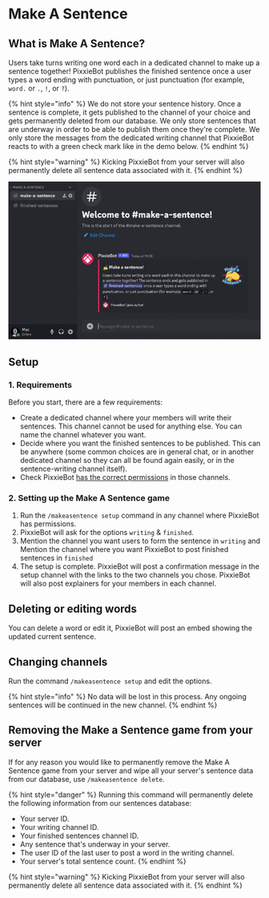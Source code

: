 # Make A Sentence

## What is Make A Sentence?

Users take turns writing one word each in a dedicated channel to make up a sentence together! PixxieBot publishes the finished sentence once a user types a word ending with punctuation, or just punctuation (for example, `word.` or `.`, `!`, or `?`).

{% hint style="info" %}
We do not store your sentence history. Once a sentence is complete, it gets published to the channel of your choice and gets permanently deleted from our database. We only store sentences that are underway in order to be able to publish them once they're complete. We only store the messages from the dedicated writing channel that PixxieBot reacts to with a green check mark like in the demo below.
{% endhint %}

{% hint style="warning" %}
Kicking PixxieBot from your server will also permanently delete all sentence data associated with it.
{% endhint %}

![This is a live demo of the game in action.](../.gitbook/assets/makeasentence-demo.gif)

## Setup

### 1. Requirements

Before you start, there are a few requirements:

- Create a dedicated channel where your members will write their sentences. This channel cannot be used for anything else. You can name the channel whatever you want.
- Decide where you want the finished sentences to be published. This can be anywhere (some common choices are in general chat, or in another dedicated channel so they can all be found again easily, or in the sentence-writing channel itself).
- Check PixxieBot [has the correct permissions](../setup/setting-up-the-bot/granting-permissions.md#required-text-channel-permissions) in those channels.

### 2. Setting up the Make A Sentence game

1. Run the `/makeasentence setup` command in any channel where PixxieBot has permissions.
2. PixxieBot will ask for the options `writing` & `finished`.
3. Mention the channel you want users to form the sentence in `writing` and Mention the channel where you want PixxieBot to post finished sentences in `finished`
4. The setup is complete. PixxieBot will post a confirmation message in the setup channel with the links to the two channels you chose. PixxieBot will also post explainers for your members in each channel.

## Deleting or editing words

You can delete a word or edit it, PixxieBot will post an embed showing the updated current sentence.

## Changing channels

Run the command `/makeasentence setup` and edit the options.

{% hint style="info" %}
No data will be lost in this process. Any ongoing sentences will be continued in the new channel.
{% endhint %}

## Removing the Make a Sentence game from your server

If for any reason you would like to permanently remove the Make A Sentence game from your server and wipe all your server's sentence data from our database, use `/makeasentence delete`.

{% hint style="danger" %}
Running this command will permanently delete the following information from our sentences database:

- Your server ID.
- Your writing channel ID.
- Your finished sentences channel ID.
- Any sentence that's underway in your server.
- The user ID of the last user to post a word in the writing channel.
- Your server's total sentence count.
  {% endhint %}

{% hint style="warning" %}
Kicking PixxieBot from your server will also permanently delete all sentence data associated with it.
{% endhint %}
